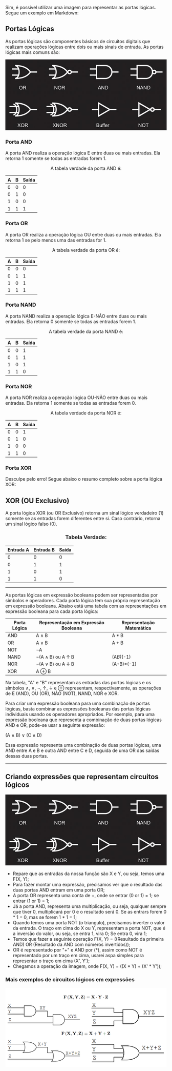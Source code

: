 Sim, é possível utilizar uma imagem para representar as portas lógicas. Segue um exemplo em Markdown:

## Portas Lógicas

As portas lógicas são componentes básicos de circuitos digitais que realizam operações lógicas entre dois ou mais sinais de entrada. As portas lógicas mais comuns são:

<div align="center">
  
  ![Portas](../img/portas-logicas.PNG)

</div>

### Porta AND

A porta AND realiza a operação lógica E entre duas ou mais entradas. Ela retorna 1 somente se todas as entradas forem 1.

<div align="center">
  
A tabela verdade da porta AND é:

| A | B | Saída |
|---|---|-------|
| 0 | 0 |   0   |
| 0 | 1 |   0   |
| 1 | 0 |   0   |
| 1 | 1 |   1   |

</div>

### Porta OR

A porta OR realiza a operação lógica OU entre duas ou mais entradas. Ela retorna 1 se pelo menos uma das entradas for 1.

<div align="center">
  
A tabela verdade da porta OR é:

| A | B | Saída |
|---|---|-------|
| 0 | 0 |   0   |
| 0 | 1 |   1   |
| 1 | 0 |   1   |
| 1 | 1 |   1   |

</div>  
  
### Porta NAND

A porta NAND realiza a operação lógica E-NÃO entre duas ou mais entradas. Ela retorna 0 somente se todas as entradas forem 1.

<div align="center">
  
A tabela verdade da porta NAND é:

| A | B | Saída |
|---|---|-------|
| 0 | 0 |   1   |
| 0 | 1 |   1   |
| 1 | 0 |   1   |
| 1 | 1 |   0   |
  
</div>  

### Porta NOR

A porta NOR realiza a operação lógica OU-NÃO entre duas ou mais entradas. Ela retorna 1 somente se todas as entradas forem 0.


<div align="center">
  
A tabela verdade da porta NOR é:

| A | B | Saída |
|---|---|-------|
| 0 | 0 |   1   |
| 0 | 1 |   0   |
| 1 | 0 |   0   |
| 1 | 1 |   0   |

  
</div>  
  
### Porta XOR

Desculpe pelo erro! Segue abaixo o resumo completo sobre a porta lógica XOR:

## XOR (OU Exclusivo)

A porta lógica XOR (ou OR Exclusivo) retorna um sinal lógico verdadeiro (1) somente se as entradas forem diferentes entre si. Caso contrário, retorna um sinal lógico falso (0). 


<div align="center">
  
### Tabela Verdade:

| Entrada A | Entrada B | Saída |
|-----------|-----------|-------|
|     0     |     0     |   0   |
|     0     |     1     |   1   |
|     1     |     0     |   1   |
|     1     |     1     |   0   |

</div>

______________________________________________________________________________________________________________________________________________________________

As portas lógicas em expressão booleana podem ser representadas por símbolos e operadores. Cada porta lógica tem sua própria representação em expressão booleana. Abaixo está uma tabela com as representações em expressão booleana para cada porta lógica:

<div align="center">

| Porta Lógica | Representação em Expressão Booleana | Representação Matemática |
| --- | --- |---|
| AND | A ∧ B | A * B|
| OR | A ∨ B | A + B |
| NOT | ¬A | | A*(-1) |
| NAND | ¬(A ∧ B) ou A ↑ B | (A*B)*(-1) |
| NOR | ¬(A ∨ B) ou A ↓ B | (A+B)*(-1) |
| XOR | A ⊕ B |

</div>  
  
Na tabela, "A" e "B" representam as entradas das portas lógicas e os símbolos ∧, ∨, ¬, ↑, ↓ e ⊕ representam, respectivamente, as operações de E (AND), OU (OR), NÃO (NOT), NAND, NOR e XOR.

Para criar uma expressão booleana para uma combinação de portas lógicas, basta combinar as expressões booleanas das portas lógicas individuais usando os operadores apropriados. Por exemplo, para uma expressão booleana que representa a combinação de duas portas lógicas AND e OR, pode-se usar a seguinte expressão:

(A ∧ B) ∨ (C ∧ D)

Essa expressão representa uma combinação de duas portas lógicas, uma AND entre A e B e outra AND entre C e D, seguida de uma OR das saídas dessas duas portas.


_________________________________________________________________________________________________________________________________________________________________

## Criando expressões que representam circuitos lógicos
  
<div align="center">
  
  ![Portas](../img/portas-logicas.PNG)

</div>
  
- Repare que as entradas da nossa função são X e Y, ou seja, temos uma F(X, Y);
- Para fazer montar uma expressão, precisamos ver que o resultado das duas portas AND entram em uma porta OR;
- A porta OR representa uma conta de +, onde se entrar (0 or 1) = 1; se entrar (1 or 1) = 1; 
- Já a porta AND, representa uma multiplicação, ou seja, qualquer sempre que tiver 0, multiplicará por 0 e o resultado será 0. Se as entrars forem 0 * 1 = 0, mas se forem 1 * 1 = 1; 
- Quando temos uma porta NOT (o triangulo), precisamos inverter o valor da entrada. O traço em cima do X ou Y, representam a porta NOT, que é a inversão do valor, ou seja, se entra 1, vira 0; Se entra 0, vira 1;
- Temos que fazer a seguinte operação F(X, Y) = ((Resultado da primeira AND) OR (Resultado da AND com números invertidos));
- OR é representado por "+" e AND por (*), assim como NOT é representado por um traço em cima, usarei aspa simples para representar o traço em cima (X', Y');
- Chegamos a operação da imagem, onde F(X, Y) = ((X * Y) + (X' * Y'));

### Mais exemplos de circuitos lógicos em expressões
  
<div align="center">
  
![Portas](../img/portas-logicas-ex2.PNG)

</div>

